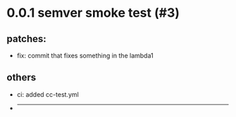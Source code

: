 # 0.0.1 semver smoke test (#3)

## patches:
* fix: commit that fixes something in the lambda1
## others
* ci: added cc-test.yml
* ---------

